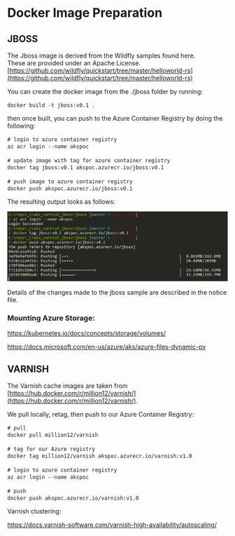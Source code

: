 # Docker Image Preparation

## JBOSS

The Jboss image is derived from the Wildfly samples found here.  
These are provided under an Apache License.  
[https://github.com/wildfly/quickstart/tree/master/helloworld-rs](https://github.com/wildfly/quickstart/tree/master/helloworld-rs)

You can create the docker image from the ./jboss folder by running:

```shell
docker build -t jboss:v0.1 .
```

then once built, you can push to the Azure Container Registry by doing the following:

```shell
# login to azure container registry
az acr login --name akspoc

# update image with tag for azure container registry
docker tag jboss:v0.1 akspoc.azurecr.io/jboss:v0.1

# push image to azure container registry
docker push akspoc.azurecr.io/jboss:v0.1
```

The resulting output looks as follows:

![jboss push](./images/jboss_push.PNG)

Details of the changes made to the jboss sample are described in the notice file.

### Mounting Azure Storage:

https://kubernetes.io/docs/concepts/storage/volumes/

https://docs.microsoft.com/en-us/azure/aks/azure-files-dynamic-pv


## VARNISH

The Varnish cache images are taken from [https://hub.docker.com/r/million12/varnish/](https://hub.docker.com/r/million12/varnish/).

We pull locally, retag, then push to our Azure Container Registry:

```shell
# pull
docker pull million12/varnish

# tag for our Azure registry
docker tag million12/varnish akspoc.azurecr.io/varnish:v1.0

# login to azure container registry
az acr login --name akspoc

# push
docker push akspoc.azurecr.io/varnish:v1.0
```

Varnish clustering:

https://docs.varnish-software.com/varnish-high-availability/autoscaling/

